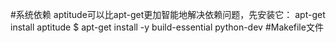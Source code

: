 #系统依赖
aptitude可以比apt-get更加智能地解决依赖问题，先安装它：
apt-get install aptitude
$ apt-get install -y build-essential python-dev
#Makefile文件